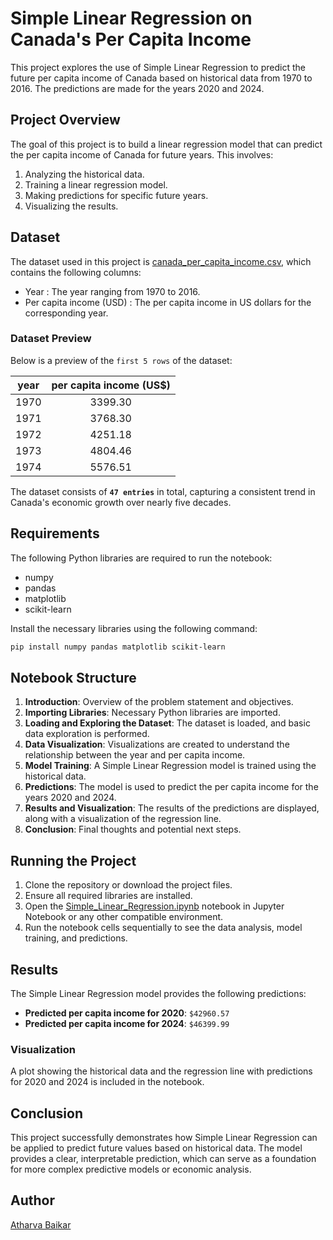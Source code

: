
# Simple Linear Regression on Canada's Per Capita Income

This project explores the use of Simple Linear Regression to predict the future per capita income of Canada based on historical data from 1970 to 2016. The predictions are made for the years 2020 and 2024.

## Project Overview

The goal of this project is to build a linear regression model that can predict the per capita income of Canada for future years. This involves:

1. Analyzing the historical data.
2. Training a linear regression model.
3. Making predictions for specific future years.
4. Visualizing the results.

## Dataset

The dataset used in this project is [canada_per_capita_income.csv](https://github.com/DarkGuardian641/Machine-Learning-Projects/blob/main/01%20-%20Simple%20Linear%20Regression/canada_per_capita_income.csv), which contains the following columns:

- Year : The year ranging from 1970 to 2016.
- Per capita income (USD) : The per capita income in US dollars for the corresponding year.

### Dataset Preview

Below is a preview of the `first 5 rows` of the dataset:

| year | per capita income (US$) |
|:----:|:-----------------------:|
| 1970 | 3399.30                 |
| 1971 | 3768.30                 |
| 1972 | 4251.18                 |
| 1973 | 4804.46                 |
| 1974 | 5576.51                 |

The dataset consists of **`47 entries`** in total, capturing a consistent trend in Canada's economic growth over nearly five decades.

## Requirements

The following Python libraries are required to run the notebook:

- numpy
- pandas
- matplotlib
- scikit-learn

Install the necessary libraries using the following command:

```bash
pip install numpy pandas matplotlib scikit-learn
```

## Notebook Structure

1. **Introduction**: Overview of the problem statement and objectives.
2. **Importing Libraries**: Necessary Python libraries are imported.
3. **Loading and Exploring the Dataset**: The dataset is loaded, and basic data exploration is performed.
4. **Data Visualization**: Visualizations are created to understand the relationship between the year and per capita income.
5. **Model Training**: A Simple Linear Regression model is trained using the historical data.
6. **Predictions**: The model is used to predict the per capita income for the years 2020 and 2024.
7. **Results and Visualization**: The results of the predictions are displayed, along with a visualization of the regression line.
8. **Conclusion**: Final thoughts and potential next steps.

## Running the Project

1. Clone the repository or download the project files.
2. Ensure all required libraries are installed.
3. Open the [Simple_Linear_Regression.ipynb](https://github.com/DarkGuardian641/Machine-Learning-Projects/blob/main/01%20-%20Simple%20Linear%20Regression/Simple_Linear_Regression.ipynb) notebook in Jupyter Notebook or any other compatible environment.
4. Run the notebook cells sequentially to see the data analysis, model training, and predictions.

## Results

The Simple Linear Regression model provides the following predictions:

- **Predicted per capita income for 2020**: `$42960.57`
- **Predicted per capita income for 2024**: `$46399.99`

### Visualization

A plot showing the historical data and the regression line with predictions for 2020 and 2024 is included in the notebook.

## Conclusion

This project successfully demonstrates how Simple Linear Regression can be applied to predict future values based on historical data. The model provides a clear, interpretable prediction, which can serve as a foundation for more complex predictive models or economic analysis.

## Author
[Atharva Baikar](https://github.com/DarkGuardian641)
